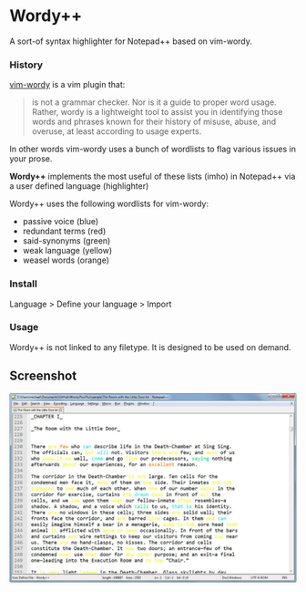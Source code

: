 # Wordy++
A sort-of syntax highlighter for Notepad++ based on vim-wordy. 

### History
[vim-wordy](https://github.com/reedes/vim-wordy) is a vim plugin that:

>is not a grammar checker. Nor is it a guide to proper word usage. Rather, wordy is a lightweight tool to assist you in identifying those words and phrases known for their history of misuse, abuse, and overuse, at least according to usage experts.

In other words vim-wordy uses a bunch of wordlists to flag various issues in your prose. 

**Wordy++** implements the most useful of these lists (imho) in Notepad++ via a user defined language (highlighter)

Wordy++ uses the following wordlists for vim-wordy:

* passive voice (blue)
* redundant terms (red)
* said-synonyms (green)
* weak language (yellow)
* weasel words (orange)

### Install
Language > Define your language > Import

### Usage 
Wordy++ is not linked to any filetype. It is designed to be used on demand. 

## Screenshot
![screenshot](screenshot.jpg)
